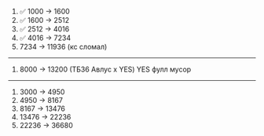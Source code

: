1. ✅ 1000 ->  1600
2. ✅ 1600 -> 2512
3. ✅ 2512 -> 4016
4. ✅ 4016 -> 7234
5. 7234 -> 11936 (кс сломал)
---
1. 8000 ->  13200 (ТБ36 Авлус х YES) YES фулл мусор
---
1. 3000 ->  4950
2. 4950 -> 8167
3. 8167 -> 13476
4. 13476 -> 22236
5. 22236 -> 36680